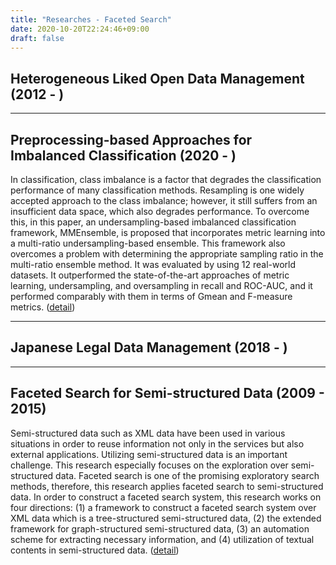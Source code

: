 ```yaml
---
title: "Researches - Faceted Search"
date: 2020-10-20T22:24:46+09:00
draft: false
---
```


## Heterogeneous Liked Open Data Management (2012 - )


----

## Preprocessing-based Approaches for Imbalanced Classification (2020 - )

In classification, class imbalance is a factor that degrades 
the classification performance of many classification methods.
Resampling is one widely accepted approach to the class imbalance;
however, it still suffers from an insufficient data space,
which also degrades performance.
To overcome this, in this paper, an undersampling-based imbalanced
classification framework, MMEnsemble, is proposed that incorporates 
metric learning into a multi-ratio undersampling-based ensemble.
This framework also overcomes a problem with determining the appropriate
sampling ratio in the multi-ratio ensemble method.
It was evaluated by using 12 real-world datasets.
It outperformed the state-of-the-art approaches of metric learning,
undersampling, and oversampling in recall and ROC-AUC,
and it performed comparably with them in terms of Gmean and F-measure metrics.
([detail](/imbalance))

----

## Japanese Legal Data Management (2018 - )


----

## Faceted Search for Semi-structured Data (2009 - 2015)

Semi-structured data such as XML data have been used in various 
situations in order to reuse information not only in the services
but also external applications.
Utilizing semi-structured data is an important challenge.
This research especially focuses on the exploration over semi-structured data.
Faceted search is one of the promising exploratory search methods,
therefore, this research applies faceted search to semi-structured data.
In order to construct a faceted search system, this research works
on four directions: (1) a framework to construct a faceted search
system over XML data which is a tree-structured semi-structured data,
(2) the extended framework for graph-structured semi-structured data,
(3) an automation scheme for extracting necessary information, and
(4) utilization of textual contents in semi-structured data.
([detail](/faceted))

